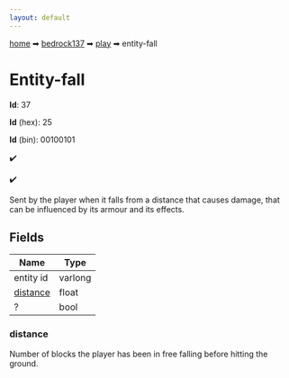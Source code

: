 ```yaml
---
layout: default
---
```


[home](/) ➡ [bedrock137](/protocol/bedrock137) ➡ [play](/protocol/bedrock137/play) ➡ entity-fall

# Entity-fall

**Id**: 37

**Id** (hex): 25

**Id** (bin): 00100101

✔️

✔️

Sent by the player when it falls from a distance that causes damage, that can be influenced by its armour and its effects.

## Fields

Name | Type
---|---
entity id | varlong
[distance](#distance) | float
? | bool

### distance

Number of blocks the player has been in free falling before hitting the ground.


